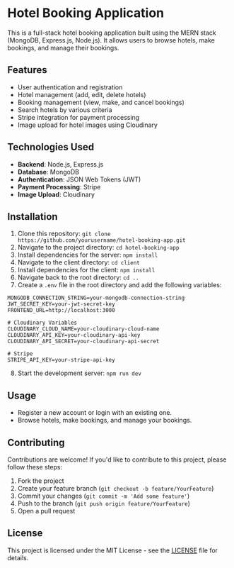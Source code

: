 
# Hotel Booking Application

This is a full-stack hotel booking application built using the MERN stack (MongoDB, Express.js, Node.js). It allows users to browse hotels, make bookings, and manage their bookings.

## Features

- User authentication and registration
- Hotel management (add, edit, delete hotels)
- Booking management (view, make, and cancel bookings)
- Search hotels by various criteria
- Stripe integration for payment processing
- Image upload for hotel images using Cloudinary

## Technologies Used

- **Backend**: Node.js, Express.js
- **Database**: MongoDB
- **Authentication**: JSON Web Tokens (JWT)
- **Payment Processing**: Stripe
- **Image Upload**: Cloudinary

## Installation

1. Clone this repository: `git clone https://github.com/yourusername/hotel-booking-app.git`
2. Navigate to the project directory: `cd hotel-booking-app`
3. Install dependencies for the server: `npm install`
4. Navigate to the client directory: `cd client`
5. Install dependencies for the client: `npm install`
6. Navigate back to the root directory: `cd ..`
7. Create a `.env` file in the root directory and add the following variables:

```
MONGODB_CONNECTION_STRING=your-mongodb-connection-string
JWT_SECRET_KEY=your-jwt-secret-key
FRONTEND_URL=http://localhost:3000

# Cloudinary Variables
CLOUDINARY_CLOUD_NAME=your-cloudinary-cloud-name
CLOUDINARY_API_KEY=your-cloudinary-api-key
CLOUDINARY_API_SECRET=your-cloudinary-api-secret

# Stripe
STRIPE_API_KEY=your-stripe-api-key

```

8. Start the development server: `npm run dev`

## Usage

- Register a new account or login with an existing one.
- Browse hotels, make bookings, and manage your bookings.

## Contributing

Contributions are welcome! If you'd like to contribute to this project, please follow these steps:

1. Fork the project
2. Create your feature branch (`git checkout -b feature/YourFeature`)
3. Commit your changes (`git commit -m 'Add some feature'`)
4. Push to the branch (`git push origin feature/YourFeature`)
5. Open a pull request

## License

This project is licensed under the MIT License - see the [LICENSE](LICENSE) file for details.


